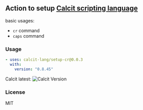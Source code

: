 ## Action to setup [Calcit scripting language](https://calcit-lang.org/)

basic usages:

- `cr` command
- `caps` command

### Usage

```yml
- uses: calcit-lang/setup-cr@0.0.3
  with:
    version: "0.8.45"
```

Calcit latest: ![Calcit Version](https://img.shields.io/github/v/release/calcit-lang/calcit)

### License

MIT
